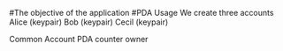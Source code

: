 #The objective of the application
#PDA Usage
We create three accounts
Alice (keypair)
Bob (keypair)
Cecil (keypair)

Common Account PDA
counter
owner

